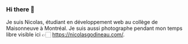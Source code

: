 ### Hi there 👋

Je suis Nicolas, étudiant en développement web au collège de Maisonneuve à Montréal.
Je suis aussi photographe pendant mon temps libre visible ici 👉🏻 https://nicolasgodineau.com/.
